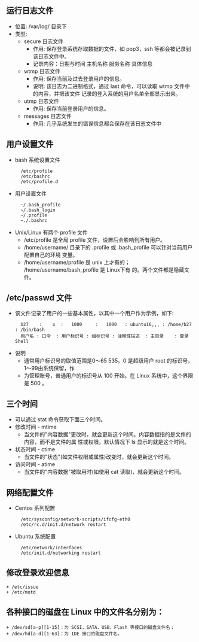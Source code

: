

## 运行日志文件
- 位置:
    /var/log/ 目录下
- 类型:
    + secure 日志文件
        + 作用: 保存登录系统存取数据的文件，如 pop3，ssh 等都会被记录到该日志文件中。
        + 记录内容：日期与时间 主机名称 服务名称 具体信息
    + wtmp 日志文件
        + 作用: 保存当前及过去登录用户的信息。
        + 说明: 该日志为二进制格式，通过 last 命令，可以读取 wtmp 文件中的内容，并把该文件
          记录的登入系统的用户名单全部显示出来。
    + utmp 日志文件
        + 作用: 保存当前登录用户的信息。
    + messages 日志文件
        + 作用: 几乎系统发生的错误信息都会保存在该日志文件中

## 用户设置文件
- bash 系统设置文件
  ```shell
    /etc/profile
    /etc/bashrc
    /etc/profile.d
  ```
- 用户设置文件
  ```shell
    ~/.bash_profile
    ~/.bash_login
    ~/.profile
    ~./.bashrc
  ```
- Unix/Linux 有两个 profile 文件
    + /etc/profile 是全局 profile 文件，设置后会影响到所有用户。
    + /home/username/ 目录下的 .profile 或 .bash_profile 可以针对当前用户配置自己的环境
      变量。
    + /home/username/profile 是 unix 上才有的； /home/username/bash_profile 是 Linux下有
      的。两个文件都是隐藏文件。

## /etc/passwd 文件
- 该文件记录了用户的一些基本属性，以其中一个用户作为示例，如下:
  ```shell
    b27    :    x  :   1000     :   1000   : ubuntu16,,, : /home/b27 : /bin/bash
    用户名 : 口令  : 用户标识号 : 组标识号 : 注释性描述  : 主目录    : 登录Shell
  ```
- 说明
    + 通常用户标识号的取值范围是0～65 535。0 是超级用户 root 的标识号，1～99由系统保留，作
    + 为管理账号，普通用户的标识号从 100 开始。在 Linux 系统中，这个界限是 500 。

## 三个时间
- 可以通过 stat 命令获取下面三个时间。
- 修改时间 - mtime
    + 当文件的"内容数据"更改时，就会更新这个时间。内容数据指的是文件的内容，而不是文件的属
      性或权限。默认情况下 ls 显示的就是这个时间。
- 状态时间 - ctime
    + 当文件的"状态"(如文件权限或属性)改变时，就会更新这个时间。
- 访问时间 - atime
    + 当文件的"内容数据"被取用时(如使用 cat 读取)，就会更新这个时间。
    
## 网络配置文件
- Centos 系列配置
  ```shell
    /etc/sysconfig/network-scripts/ifcfg-eth0
    /etc/rc.d/init.d/network restart
  ```
- Ubuntu 系统配置
  ```shell
    /etc/network/interfaces
    /etc/init.d/networking restart
  ```

## 修改登录欢迎信息
    + /etc/issue
    + /etc/motd
    
## 各种接口的磁盘在 Linux 中的文件名分别为：
    + /dev/sd[a-p][1-15]：为 SCSI，SATA，USB，Flash 等接口的磁盘文件名；
    + /dev/hd[a-d][1-63]：为 IDE 接口的磁盘文件名。
